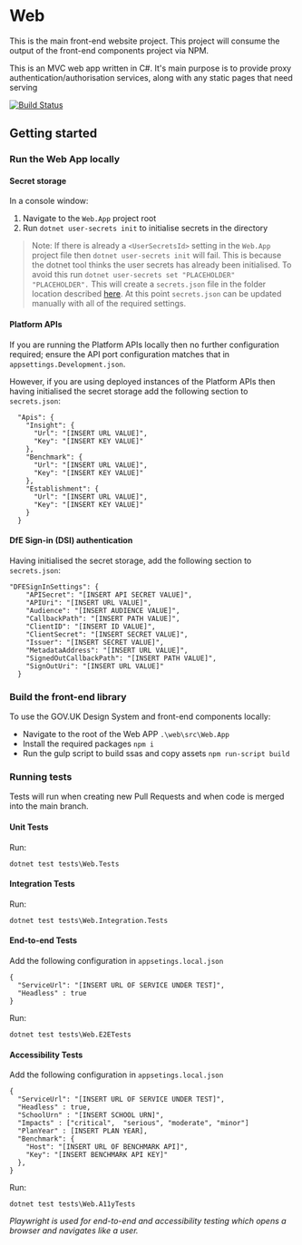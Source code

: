 # Web
[comment]: <> (Double check Americanised vs Anglicised version of spellings throughout all documentation as well.)
[comment]: <> (Double check consistency with "front-end" vs "front end" throughout documentation.)
This is the main front-end website project. This project will consume the output of the front-end components project via NPM.

This is an MVC web app written in C#. It's main purpose is to provide proxy authentication/authorisation services, along with any static pages that need serving

[![Build Status](https://dfe-ssp.visualstudio.com/s198-DfE-Benchmarking-service/_apis/build/status%2FWeb%20CICD?branchName=main)](https://dfe-ssp.visualstudio.com/s198-DfE-Benchmarking-service/_build/latest?definitionId=2600&branchName=main)

## Getting started

### Run the Web App locally
[comment]: <> (Should we specify our dependencies here? Or link to the document on how to set up the dependencies?)
#### Secret storage
In a console window:
1. Navigate to the `Web.App` project root
2. Run `dotnet user-secrets init` to initialise secrets in the directory

[comment]: <> (What should be in place of "PLACEHOLDER" here?)

> Note: If there is already a `<UserSecretsId>` setting in the `Web.App` project file then `dotnet user-secrets init` will fail. This is because the dotnet tool thinks the user secrets has already been initialised. To avoid this run `dotnet user-secrets set "PLACEHOLDER" "PLACEHOLDER".` This will create a `secrets.json` file in the folder location described [here](https://learn.microsoft.com/en-us/aspnet/core/security/app-secrets?view=aspnetcore-8.0&tabs=linux#how-the-secret-manager-tool-works). At this point `secrets.json` can be updated manually with all of the required settings.

[comment]: <> (What are the "required settings" at the end of that paragraph?)
#### Platform APIs
[comment]: <> (Reference where is "appsettings.Development.json" located.)

If you are running the Platform APIs locally then no further configuration required; ensure the API port configuration matches that in `appsettings.Development.json`.

[comment]: <> (Similar to the API document review, tell the reader where they can find those values / who to contact for them.)
However, if you are using deployed instances of the Platform APIs then having initialised the secret storage add the following section to `secrets.json`:
```
  "Apis": {
    "Insight": {
      "Url": "[INSERT URL VALUE]",
      "Key": "[INSERT KEY VALUE]"
    },
    "Benchmark": {
      "Url": "[INSERT URL VALUE]",
      "Key": "[INSERT KEY VALUE]"
    },
    "Establishment": {
      "Url": "[INSERT URL VALUE]",
      "Key": "[INSERT KEY VALUE]"
    }
  }
```

#### DfE Sign-in (DSI) authentication
Having initialised the secret storage, add the following section to `secrets.json`:
```
"DFESignInSettings": {
    "APISecret": "[INSERT API SECRET VALUE]",
    "APIUri": "[INSERT URL VALUE]",
    "Audience": "[INSERT AUDIENCE VALUE]",
    "CallbackPath": "[INSERT PATH VALUE]",
    "ClientID": "[INSERT ID VALUE]",
    "ClientSecret": "[INSERT SECRET VALUE]",
    "Issuer": "[INSERT SECRET VALUE]",
    "MetadataAddress": "[INSERT URL VALUE]",
    "SignedOutCallbackPath": "[INSERT PATH VALUE]",
    "SignOutUri": "[INSERT URL VALUE]"
  }
```

### Build the front-end library
To use the GOV.UK Design System and front-end components locally:
- Navigate to the root of the Web APP `.\web\src\Web.App`
- Install the required packages `npm i`
- Run the gulp script to build ssas and copy assets `npm run-script build`

### Running tests
[comment]: <> (Does this statement need to be expanded to include something around the user needing to manually run the unit tests in the next section?)
Tests will run when creating new Pull Requests and when code is merged into the main branch.
#### Unit Tests
[comment]: <> (Similar to the API document review, do the run requirements change if your using WSL vs cmd etc? I'd assume not, but just checking.)
Run:
```
dotnet test tests\Web.Tests
```
#### Integration Tests
Run:
```
dotnet test tests\Web.Integration.Tests
```

#### End-to-end Tests
Add the following configuration in `appsetings.local.json`
```
{
  "ServiceUrl": "[INSERT URL OF SERVICE UNDER TEST]",
  "Headless" : true
}
```
Run:
```
dotnet test tests\Web.E2ETests
```
#### Accessibility Tests
[comment]: <> (Should we suggest a known URN to test?)
Add the following configuration in `appsetings.local.json`
```
{
  "ServiceUrl": "[INSERT URL OF SERVICE UNDER TEST]",
  "Headless" : true,
  "SchoolUrn" : "[INSERT SCHOOL URN]",
  "Impacts" : ["critical",  "serious", "moderate", "minor"]
  "PlanYear" : [INSERT PLAN YEAR],
  "Benchmark": {
    "Host": "[INSERT URL OF BENCHMARK API]",
    "Key": "[INSERT BENCHMARK API KEY]"
  },
}
```
Run:
```
dotnet test tests\Web.A11yTests
```
[comment]: <> (How does Playwright come into this? I haven't seen a reference yet in this document?)
_Playwright is used for end-to-end and accessibility testing which opens a browser and navigates like a user._

